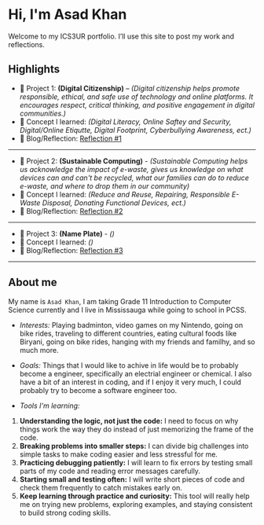 # Hi, I'm Asad Khan
Welcome to my ICS3UR portfolio. I’ll use this site to post my work and reflections.

## Highlights
- 🔧 Project 1: **(Digital Citizenship)** – *(Digital citizenship helps promote responsible, ethical, and safe use of technology and online platforms. It encourages respect, critical thinking, and positive engagement in digital communities.)*
- 🧠 Concept I learned: *(Digital Literacy, Online Saftey and Security, Digital/Online Etiqutte, Digital Footprint, Cyberbullying Awareness, ect.)*
- 📝 Blog/Reflection: [Reflection #1](./posts/first_reflection.md)
  
---
- 🔧 Project 2: **(Sustainable Computing)** - *(Sustainable Computing helps us acknowledge the impact of e-waste, gives us knowledge on what devices can and can't be recycled, what our families can do to reduce e-waste, and where to drop them in our community)*
- 🧠 Concept I learned: *(Reduce and Reuse, Repairing, Responsible E-Waste Disposal, Donating Functional Devices, ect.)*
- 📝 Blog/Reflection: [Reflection #2](./posts/second_reflection.md)
  
---
- 🔧 Project 3: **(Name Plate)** - *()*
- 🧠 Concept I learned: *()*
- 📝 Blog/Reflection: [Reflection #3](./posts/third_reflection.md)
  
---

## About me
My name is `Asad Khan`, I am taking Grade 11 Introduction to Computer Science currently and I live in Mississauga while going to school in PCSS. 
- *Interests:* Playing badminton, video games on my Nintendo, going on bike rides, traveling to different countries, eating cultural foods like Biryani, going on bike rides, hanging with my friends and familhy, and so much more.
  
- *Goals:* Things that I would like to achive in life would be to probably become a engineer, specifically an electrial engineer or chemical. I also have a bit of an interest in coding, and if I enjoy it very much, I could probably try to become a software engineer too.
  
- *Tools I'm learning:*
1. **Understanding the logic, not just the code:** I need to focus on why things work the way they do instead of just memorizing the frame of the code.
2. **Breaking problems into smaller steps:** I can divide big challenges into simple tasks to make coding easier and less stressful for me.
3. **Practicing debugging patiently:** I will learn to fix errors by testing small parts of my code and reading error messages carefully.
4. **Starting small and testing often:** I will write short pieces of code and check them frequently to catch mistakes early on.
5. **Keep learning through practice and curiosity:** This tool will really help me on trying new problems, exploring examples, and staying consistent to build strong coding skills.
